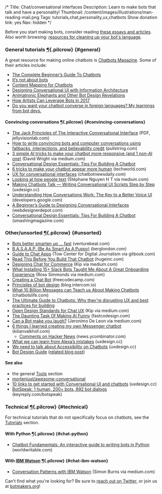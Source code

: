 /*
Title: Chat/conversational interfaces
Description: Learn to make bots that talk and have a personality!
Thumbnail: /content/images/illustrations/man-reading-mail.png
Tags: tutorials,chat,personality,ux,chatbots
Show donation link: yes
Nav: hidden
*/

<div class="note">
  <p>Before you start making bots, consider reading <a href="/bot-ethics">these essays and articles</a>. Also worth browsing: <a href="/resources/libraries-frameworks/#language">resources for cleaning up your bot's language</a>.
  </p>
</div>


### General tutorials [¶](#general){.pilcrow} {#general}

A great resource for making online chatbots is [Chatbots Magazine](https://chatbotsmagazine.com/). Some of their articles include:

- [The Complete Beginner’s Guide To Chatbots](https://chatbotsmagazine.com/the-complete-beginner-s-guide-to-chatbots-8280b7b906ca)
- [It’s not about bots](https://chatbotsmagazine.com/its-not-about-bots-146a90f3360b)
- [Content Mapping for Chatbots](https://chatbotsmagazine.com/content-mapping-for-chatbots-cdb55dc51aa6)
- [Designing Conversational UI with Information Architecture](https://chatbotslife.com/design-a-conversational-ui-with-information-architecture-5c6ac9576ba3)
- [Animatronic Elephants and Other Bot Design Revelations](https://chatbotsmagazine.com/animatronic-elephants-and-other-bot-design-revelations-a1a297ae2941)
- [How Artists Can Leverage Bots In 2017](https://chatbotsmagazine.com/how-artists-can-utilize-bots-in-2017-192554ac3df3)
- [Do you want your chatbot converse in foreign languages? My learnings from bot devs.](https://chatbotsmagazine.com/do-you-want-your-chatbot-converse-in-foreign-languages-my-learnings-from-bot-devs-9b608f685f5b)

#### Convincing conversations [¶](#convincing-conversations){.pilcrow} {#convincing-conversations}

- [The Jack Principles of The Interactive Conversational Interface](http://demos.jellyvisionlab.com/downloads/The_Jack_Principles.pdf) (PDF, jellyvisionlab.com)
- [How to write convincing bots and computer conversations using fallbacks, interjections, and believability credit](https://www.pullstring.com/blog/how-to-use-fallbacks-interjections-and-believability-credit-to-write-convincing-computer-conversations) (pullstring.com)
- [3 simple AI tricks to make your chatbot more responsive (and 1 non-AI one)](https://medium.com/@davidwright_68835/3-simple-ai-tricks-to-make-your-chatbot-more-responsive-and-1-non-ai-one-24e94d45caa1) (David Wright via medium.com)
- [Conversational Design Essentials: Tips For Building A Chatbot](https://www.smashingmagazine.com/2016/12/conversational-design-essentials-tips-for-building-a-chatbot/)
- [6 tricks to make your chatbot appear more human](http://www.techworld.com/tutorial/ux/6-tricks-make-your-chatbot-appear-more-human-3651691/) (techworld.com)
- [UX for conversational interfaces](https://chatbotnewsdaily.com/ux-for-conversational-interfaces-fb838c83eb8e) (chatbotnewsdaily.com)
- [Looking at how people text](https://medium.com/assist/looking-at-how-people-text-8cbac575f774) (Stéphane Nguyen H T via medium.com)
- [Making Chatbots Talk — Writing Conversational UI Scripts Step by Step](https://uxdesign.cc/making-chatbots-talk-writing-conversational-ui-scripts-step-by-step-62622abfb5cf) (uxdesign.cc)
- [Understanding How Conversations Work: The Key to a Better Voice UI](https://developers.google.com/actions/design/how-conversations-work) (developers.google.com)
- [A Beginner’s Guide to Designing Conversational Interfaces](https://www.webdesignerdepot.com/2017/03/a-beginners-guide-to-designing-conversational-interfaces/) (webdesignerdepot.com)
- [Conversational Design Essentials: Tips For Building A Chatbot](https://www.smashingmagazine.com/2016/12/conversational-design-essentials-tips-for-building-a-chatbot/) (smashingmagazine.com)

### Other/unsorted [¶](#unsorted){.pilcrow} {#unsorted}

- [Bots better smarten up ... fast](http://venturebeat.com/2016/08/20/bots-better-smarten-up-fast/) (venturebeat.com)
- [B.A.S.A.A.P. (Be As Smart As A Puppy)](http://berglondon.com/blog/2010/09/04/b-a-s-a-a-p/) (berglondon.com)
- [Guide to Chat Apps](https://www.gitbook.com/book/towcenter/guide-to-chat-apps/details) (Tow Center for Digital Journalism via gitbook.com)
- [Read This Before You Build That Chatbot](http://www.hugeinc.com/ideas/perspective/read-this-before-you-build-that-chatbot) (hugeinc.com)
- [Designing Chat for Commerce](https://medium.com/@kipsearch/designing-chat-for-commerce-9faf1e36c040) (Kip via medium.com)
- [What Installing 15+ Slack Bots Taught Me About A Great Onboarding Experience](https://medium.com/@thecoolestcool/what-installing-15-slack-bots-taught-me-about-a-great-onboarding-experience-da04288a33d6) (Ross Simmonds via medium.com)
- [Creating a Chat Bot](https://medium.freecodecamp.com/creating-a-chat-bot-42861e6a2acd) (freecodecamp.com)
- [Principles of bot design](https://blog.intercom.io/principles-bot-design/) (blog.intercom.io)
- [What 10 Billion Messages can Teach us About Making Chatbots](https://chatbotslife.com/what-10-billion-messages-can-teach-us-about-making-chatbots-fb796781bb4a) (chatbotslife.com)
- [The Ultimate Guide to Chatbots: Why they're disrupting UX and best practices for building](https://medium.muz.li/the-ultimate-guide-to-chatbots-why-theyre-disrupting-ux-and-best-practices-for-building-345e2150b682)
- [Open Design Standards for Chat UX](https://medium.com/@kipsearch/open-design-standards-for-chat-ux-f9f786b3a68e) (Kip via medium.com)
- [The Daunting Task Of Making AI Funny](https://www.fastcodesign.com/3065970/the-daunting-task-of-making-ai-funny) (fastcodesign.com)
- [Can a Bot make you laugh?](https://medium.com/@iamjdeleon/can-a-bot-make-you-laugh-b68f753189f3) (Jeronimo De Leon via medium.com)
- [6 things I learned creating my own Messenger chatbot](https://kilianvalkhof.com/2017/chatbots/6-things-i-learned-creating-my-own-messenger-chatbot/) (kilianvalkhof.com)
  - [Comments on Hacker News](https://news.ycombinator.com/item?id=13434275) (news.ycombinator.com)
- [What we can learn from Alexa’s mistakes](https://uxdesign.cc/what-we-can-learn-from-alexas-mistakes-a4670a9e6c3e) (uxdesign.cc)
- [We need to talk about Accessibility on Chatbots](https://uxdesign.cc/we-need-to-talk-about-accessibility-on-chatbots-98cf93c54963) (uxdesign.cc)
- [Bot Design Guide](https://docs.google.com/spreadsheets/d/1LHfvDS0lBQKv15cN-6HbAJzqbCfhPNW1PyPnswQ0PPM/edit#gid=472119151) ([related blog post](https://chatbotslife.com/ultimate-bot-design-guide-a-living-doc-69a589ee0028))


#### See also

- the general [Tools](/resources/tools) section
- [mortenjust/awesome-conversational](https://github.com/mortenjust/awesome-conversational/)
- [10 links to get started with Conversational UI and chatbots](https://uxdesign.cc/10-links-to-get-started-with-conversational-ui-and-chatbots-3c0920ef4723) (uxdesign.cc)
- [BotSpeak: 1 human, 200+ bots, 892 bot dialogs](https://keyreply.com/botspeak/) (keyreply.com/botspeak)


### Technical [¶](#technical){.pilcrow} {#technical}

For technical tutorials that do not specifically focus on chatbots, see the [Tutorials](/tutorials/) section.

#### With Python [¶](#chat-python){.pilcrow} {#chat-python}

- [Chatbot Fundamentals: An interactive guide to writing bots in Python](https://apps.worldwritable.com/tutorials/chatbot/) (worldwritable.com)

#### With [IBM Watson](http://www.ibm.com/watson/) [¶](#chat-ibm-watson){.pilcrow} {#chat-ibm-watson}

- [Conversation Patterns with IBM Watson](https://medium.com/@snrubnomis/conversation-patterns-with-ibm-watson-6c4be05e2fe5) (Simon Burns via medium.com)


Can't find what you're looking for? Be sure to [reach out on Twitter](https://twitter.com/botwikidotorg), or join us at [botmakers.org](https://botmakers.org/)!
